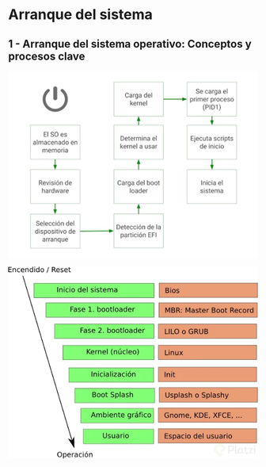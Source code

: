 # Arranque del sistema

## 1 - Arranque del sistema operativo: Conceptos y procesos clave

![arranque-linux](./images/arranque-linux.png)

![arranque-linux2](./images/arranque-linux2.png)
